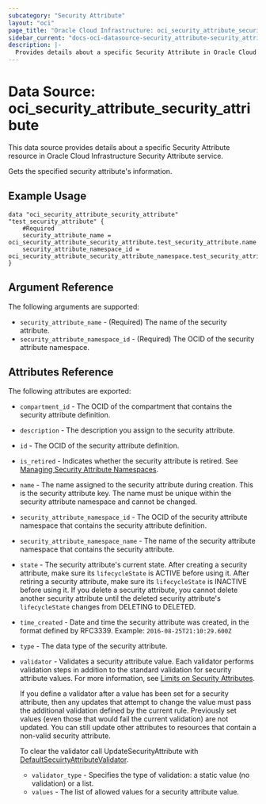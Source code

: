 ```yaml
---
subcategory: "Security Attribute"
layout: "oci"
page_title: "Oracle Cloud Infrastructure: oci_security_attribute_security_attribute"
sidebar_current: "docs-oci-datasource-security_attribute-security_attribute"
description: |-
  Provides details about a specific Security Attribute in Oracle Cloud Infrastructure Security Attribute service
---
```


# Data Source: oci_security_attribute_security_attribute
This data source provides details about a specific Security Attribute resource in Oracle Cloud Infrastructure Security Attribute service.

Gets the specified security attribute's information.

## Example Usage

```hcl
data "oci_security_attribute_security_attribute" "test_security_attribute" {
	#Required
	security_attribute_name = oci_security_attribute_security_attribute.test_security_attribute.name
	security_attribute_namespace_id = oci_security_attribute_security_attribute_namespace.test_security_attribute_namespace.id
}
```

## Argument Reference

The following arguments are supported:

* `security_attribute_name` - (Required) The name of the security attribute. 
* `security_attribute_namespace_id` - (Required) The OCID of the security attribute namespace. 


## Attributes Reference

The following attributes are exported:

* `compartment_id` - The OCID of the compartment that contains the security attribute definition.
* `description` - The description you assign to the security attribute.
* `id` - The OCID of the security attribute definition.
* `is_retired` - Indicates whether the security attribute is retired. See [Managing Security Attribute Namespaces](https://docs.cloud.oracle.com/iaas/Content/zero-trust-packet-routing/managing-security-attribute-namespaces.htm). 
* `name` - The name assigned to the security attribute during creation. This is the security attribute key. The name must be unique within the security attribute namespace and cannot be changed. 
* `security_attribute_namespace_id` - The OCID of the security attribute namespace that contains the security attribute definition.
* `security_attribute_namespace_name` - The name of the security attribute namespace that contains the security attribute. 
* `state` - The security attribute's current state. After creating a security attribute, make sure its `lifecycleState` is ACTIVE before using it. After retiring a security attribute, make sure its `lifecycleState` is INACTIVE before using it. If you delete a security attribute, you cannot delete another security attribute until the deleted security attribute's `lifecycleState` changes from DELETING to DELETED.
* `time_created` - Date and time the security attribute was created, in the format defined by RFC3339.  Example: `2016-08-25T21:10:29.600Z` 
* `type` - The data type of the security attribute.
* `validator` - Validates a security attribute value. Each validator performs validation steps in addition to the standard validation for security attribute values. For more information, see [Limits on Security Attributes](https://docs.cloud.oracle.com/iaas/Content/zero-trust-packet-routing/overview.htm).

	If you define a validator after a value has been set for a security attribute, then any updates that attempt to change the value must pass the additional validation defined by the current rule. Previously set values (even those that would fail the current validation) are not updated. You can still update other attributes to resources that contain a non-valid security attribute.

	To clear the validator call UpdateSecurityAttribute with [DefaultSecuirtyAttributeValidator](https://docs.cloud.oracle.com/iaas/api/#/en/securityattribute/latest/datatypes/DefaultTagDefinitionValidator). 
	* `validator_type` - Specifies the type of validation: a static value (no validation) or a list. 
	* `values` - The list of allowed values for a security attribute value. 

